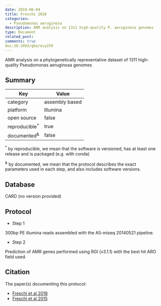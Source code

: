 ```yaml
---
date: 2019-06-04
title: Freschi 2018
categories:
  - Pseudomonas aeruginosa
description: AMR analysis on 1311 high-quality P. aeruginosa genomes
type: Document
related_post:
comments: true
doi:10.1093/gbe/evy259
---
```


AMR analysis on a phylogenetically representative dataset of 1311 high-quality Pseudomonas aeruginosa genomes


## Summary

|Key|Value|
|----|----|
|category|assembly based|
|platform|Illumina|
|open source|false|
|reproducible<sup>*</sup>|true|
|documented<sup>&</sup>|false|

<sup>*</sup> by reproducible, we mean that the software is versioned, has at least one release and is packaged (e.g. with conda)

<sup>&</sup> by documented, we mean that the protocol describes the exact parameters used in each step, and also includes software versions.

## Database

CARD (no version provided)

## Protocol

* Step 1


300bp PE illumina reads assembled with the A5-miseq 20140521 pipeline.

* Step 2

Prediction of AMR genes performed using RGI (v3.1.1) with the best hit ARO field used.

## Citation

The paper(s) documenting this protocol:

* [Freschi et al 2018](https://academic.oup.com/gbe/article/11/1/109/5215156#129765743)
* [Freschi et al 2015](https://www.frontiersin.org/articles/10.3389/fmicb.2015.01036/full)

